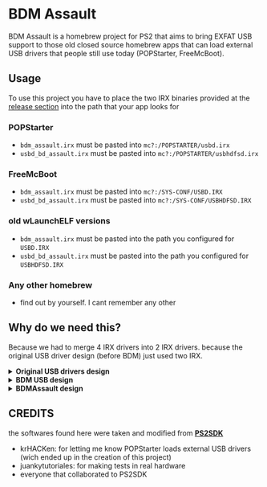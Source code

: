 # BDM Assault

BDM Assault is a homebrew project for PS2 that aims to bring EXFAT USB support to those old closed source homebrew apps that can load external USB drivers that people still use today (POPStarter, FreeMcBoot).

## Usage

To use this project you have to place the two IRX binaries provided at the [release section](https://github.com/israpps/BDMAssault/releases) into the path that your app looks for


### POPStarter
- `bdm_assault.irx` must be pasted into `mc?:/POPSTARTER/usbd.irx`
- `usbd_bd_assault.irx` must be pasted into `mc?:/POPSTARTER/usbhdfsd.irx`

### FreeMcBoot
- `bdm_assault.irx` must be pasted into `mc?:/SYS-CONF/USBD.IRX`
- `usbd_bd_assault.irx` must be pasted into `mc?:/SYS-CONF/USBHDFSD.IRX`

### old wLaunchELF versions
- `bdm_assault.irx` must be pasted into the path you configured for `USBD.IRX`
- `usbd_bd_assault.irx` must be pasted into the path you configured for `USBHDFSD.IRX`

### Any other homebrew
- find out by yourself. I cant remember any other

## Why do we need this?
Because we had to merge 4 IRX drivers into 2 IRX drivers. because the original USB driver design (before BDM) just used two IRX.


<details>
  <summary> <b> Original USB drivers design </b> </summary>
<p>

```mermaid
flowchart TB
subgraph IOP
    subgraph usbhdfsd.irx
    end
    usbhdfsd.irx ---> |Interacts to access FAT32 filesystems\non USB|usbd.irx
    subgraph usbd.irx
        usbdesc[Manages USB raw I/O]
    end

end

usbd.irx <---> USB[USB Devices]

classDef foo stroke:#f00
classDef main stroke:#ffffff
```

</p>
</details>


<details>
  <summary> <b> BDM USB design </b> </summary>
<p>

```mermaid
flowchart TB
subgraph IOP

        subgraph BDM_IRX[bdm.irx]
            bdmdesc[Manages block devices\nand filesystems]
        end
        subgraph FATFS[bdmfatfs.irx]
        end
        FATFS ---> |Register FAT32/EXFAT support| BDM_IRX


        subgraph USBD_IRX[usbd.irx]
            usbdesc[Manages USB raw I/O]
        end
        subgraph USBMASSBD[usbmass_bd.irx]
        end
        USBMASSBD ---> |Register USB as block device| BDM_IRX
        USBMASSBD ---> |interacts to access USB| USBD_IRX

end

USBD_IRX <---> USB[USB Devices]

```

</p>
</details>


<details>
  <summary> <b> BDMAssault design </b> </summary>
<p>

```mermaid
flowchart TB
subgraph IOP
    subgraph bdm_assault.irx

        subgraph bdm.irx
            bdmdesc[Manages block devices\nand filesystems]
        end
        subgraph bdmfatfs.irx
        end
        bdmfatfs.irx ---> |Register FAT32/EXFAT support| bdm.irx
    end
    subgraph usbd_bd_assault.irx

        subgraph usbd.irx
            usbdesc[Manages USB raw I/O]
        end
        subgraph usbmass_bd.irx
        end
        usbmass_bd.irx ---> |Register USB as block device| bdm.irx
        usbmass_bd.irx ---> |interacts to access USB| usbd.irx
    end
end

usbd.irx <---> USB[USB Devices]

```

</p>
</details>

## CREDITS

the softwares found here were taken and modified from [__PS2SDK__](https://github.com/ps2dev/ps2sdk)

- krHACKen: for letting me know POPStarter loads external USB drivers (wich ended up in the creation of this project)
- juankytutoriales: for making tests in real hardware
- everyone that collaborated to PS2SDK